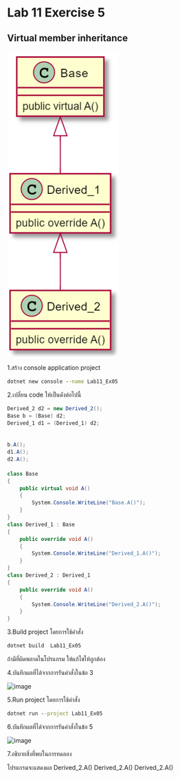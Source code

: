 # Lab 11 Exercise 5

## Virtual member inheritance
![alt text](./Pictures/image01.png)

1.สร้าง console application project

```cmd
dotnet new console --name Lab11_Ex05
```

2.เปลี่ยน code ให้เป็นดังต่อไปนี้

```cs
Derived_2 d2 = new Derived_2();
Base b = (Base) d2;
Derived_1 d1 = (Derived_1) d2;


b.A();
d1.A();
d2.A();

class Base
{
    public virtual void A()
    {
        System.Console.WriteLine("Base.A()");
    }
}
class Derived_1 : Base
{
    public override void A()
    {
        System.Console.WriteLine("Derived_1.A()");
    }
}
class Derived_2 : Derived_1
{
    public override void A()
    {
        System.Console.WriteLine("Derived_2.A()");
    }
}
```

3.Build project โดยการใช้คำสั่ง

```cmd
dotnet build  Lab11_Ex05
```

ถ้ามีที่ผิดพลาดในโปรแกรม ให้แก้ไขให้ถูกต้อง

4.บันทึกผลที่ได้จากการรันคำสั่งในข้อ 3

<img width="548" alt="image" src="https://github.com/chatladawongkanyon/03376836-OOP-2566-Lab-11/assets/144195963/3ca78488-c30a-4805-8ccb-83020447767d">

5.Run project โดยการใช้คำสั่ง

```cmd
dotnet run --project Lab11_Ex05
```

6.บันทึกผลที่ได้จากการรันคำสั่งในข้อ 5

<img width="433" alt="image" src="https://github.com/chatladawongkanyon/03376836-OOP-2566-Lab-11/assets/144195963/481f9ff8-6e03-45ab-abbb-283c41e1aecc">

7.อธิบายสิ่งที่พบในการทดลอง

โปรแกรมจะแสดงผล
Derived_2.A()
Derived_2.A()
Derived_2.A()

